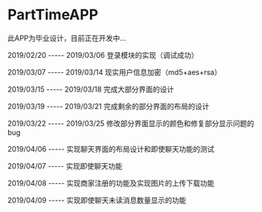 # PartTimeAPP
此APP为毕业设计，目前正在开发中...

2019/02/20  -----  2019/03/06  登录模块的实现（调试成功）

2019/03/07  -----  2019/03/14  现实用户信息加密（md5+aes+rsa）

2019/03/15  -----  2019/03/18  完成大部分界面的设计

2019/03/19  -----  2019/03/21  完成剩余的部分界面的布局的设计

2019/03/22  -----  2019/03/25  修改部分界面显示的颜色和修复部分显示问题的bug

2019/04/06  -----  实现聊天界面的布局设计和即使聊天功能的测试

2019/04/07  -----  实现即使聊天功能

2019/04/08  -----  实现商家注册的功能及实现图片的上传下载功能

2019/04/09  -----  实现即使聊天未读消息数量显示的功能
